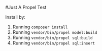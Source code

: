 #Just A Propel Test

Install by:
 1) Running `composer install`
 2) Running `vendor/bin/propel model:build`
 3) Running `vendor/bin/propel sql:build`
 4) Running `vendor/bin/propel sql:insert`